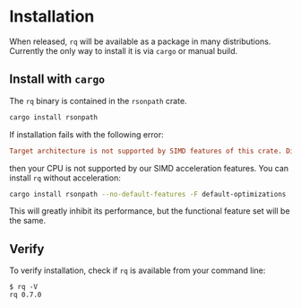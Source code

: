 # Installation

When released, `rq` will be available as a package in many distributions.
Currently the only way to install it is via `cargo` or manual build.

## Install with `cargo`

The `rq` binary is contained in the `rsonpath` crate.

```bash
cargo install rsonpath
```

If installation fails with the following error:

```ini
Target architecture is not supported by SIMD features of this crate. Disable the default `simd` feature.
```

then your CPU is not supported by our SIMD acceleration features.
You can install `rq` without acceleration:

```bash
cargo install rsonpath --no-default-features -F default-optimizations
```

This will greatly inhibit its performance, but the functional feature set
will be the same.

## Verify

To verify installation, check if `rq` is available from your command line:

```console
$ rq -V
rq 0.7.0

```
